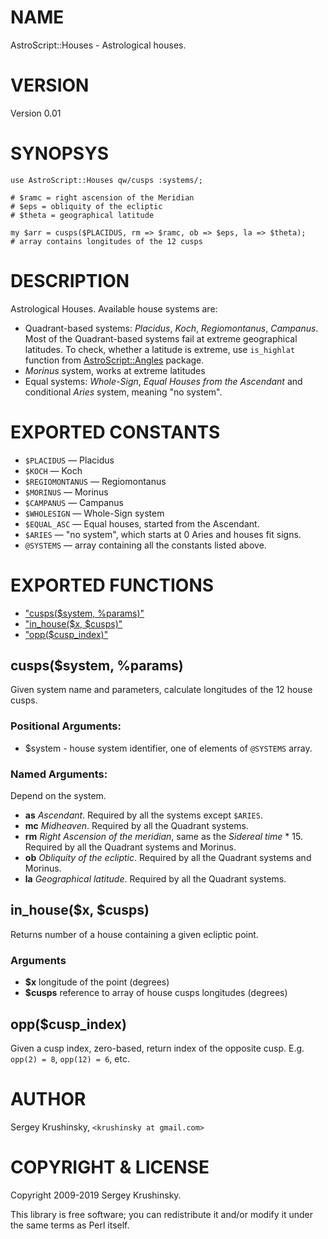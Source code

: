 # NAME

AstroScript::Houses - Astrological houses.

# VERSION

Version 0.01

# SYNOPSYS

    use AstroScript::Houses qw/cusps :systems/;

    # $ramc = right ascension of the Meridian
    # $eps = obliquity of the ecliptic
    # $theta = geographical latitude

    my $arr = cusps($PLACIDUS, rm => $ramc, ob => $eps, la => $theta);
    # array contains longitudes of the 12 cusps

# DESCRIPTION

Astrological Houses. Available house systems are:

- Quadrant-based systems: _Placidus_, _Koch_, _Regiomontanus_, _Campanus_.
Most of the Quadrant-based systems fail at extreme geographical latitudes.
To check, whether a latitude is extreme, use `is_highlat` function from
[AstroScript::Angles](https:/github.com/skrushinsky/astroscript/docs/AstroScript/Angles.md) package.
- _Morinus_ system, works at extreme latitudes
- Equal systems: _Whole-Sign_, _Equal Houses from the Ascendant_ and conditional
_Aries_ system, meaning "no system".

# EXPORTED CONSTANTS

- `$PLACIDUS` — Placidus
- `$KOCH` — Koch
- `$REGIOMONTANUS` — Regiomontanus
- `$MORINUS` — Morinus
- `$CAMPANUS` — Campanus
- `$WHOLESIGN` — Whole-Sign system
- `$EQUAL_ASC` — Equal houses, started from the Ascendant.
- `$ARIES` — "no system", which starts at 0 Aries and houses fit signs.
- `@SYSTEMS` — array containing all the constants listed above.

# EXPORTED FUNCTIONS

- ["cusps($system, %params)"](#cusps-system-params)
- ["in\_house($x, $cusps)"](#in_house-x-cusps)
- ["opp($cusp\_index)"](#opp-cusp_index)

## cusps($system, %params)

Given system name and parameters, calculate longitudes of the 12 house cusps.

### Positional Arguments:

- $system - house system identifier, one of elements of `@SYSTEMS` array.

### Named Arguments:

Depend on the system.

- **as** _Ascendant_. Required by all the systems except `$ARIES`.
- **mc** _Midheaven_. Required by all the Quadrant systems.
- **rm** _Right Ascension of the meridian_, same as the _Sidereal time_ \* 15.  Required by
all the Quadrant systems and Morinus.
- **ob** _Obliquity of the ecliptic_. Required by all the Quadrant systems and Morinus.
- **la** _Geographical latitude_. Required by all the Quadrant systems.

## in\_house($x, $cusps)

Returns number of a house containing a given ecliptic point.

### Arguments

- **$x** longitude of the point (degrees)
- **$cusps** reference to array of house cusps longitudes (degrees)

## opp($cusp\_index)

Given a cusp index, zero-based, return index of the opposite cusp.
E.g. `opp(2) = 8`, `opp(12) = 6`, etc.

# AUTHOR

Sergey Krushinsky, `<krushinsky at gmail.com>`

# COPYRIGHT & LICENSE

Copyright 2009-2019 Sergey Krushinsky.

This library is free software; you can redistribute it and/or modify
it under the same terms as Perl itself.